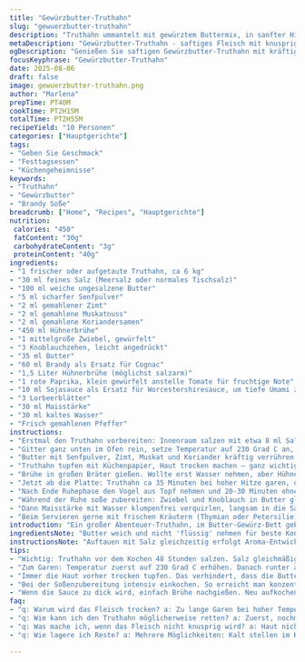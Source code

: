 ```yaml
---
title: "Gewürzbutter-Truthahn"
slug: "gewuerzbutter-truthahn"
description: "Truthahn ummantelt mit gewürztem Buttermix, in sanfter Hitze langsam gegart, resultierend in saftigem Fleisch mit knuspriger Haut. Dazu kräftige Soße mit Cognac, Tomate und einer Spur Worcestershiresauce. Tradierte Methode, überarbeitet, Gewürze reduziert, Ersatz für trockene Stellen im Truthahn eingeführt. Geduld und Temperaturempfinden sind Schlüssel, um die zarte Textur zu treffen ohne auszutrocknen."
metaDescription: "Gewürzbutter-Truthahn - saftiges Fleisch mit knuspriger Haut und aromatischer Soße, perfekt für festliche Anlässe"
ogDescription: "Genießen Sie saftigen Gewürzbutter-Truthahn mit kräftiger Soße, ideal für feierliche Dinner. Ein köstliches Rezept für besondere Anlässe"
focusKeyphrase: "Gewürzbutter-Truthahn"
date: 2025-08-06
draft: false
image: gewuerzbutter-truthahn.png
author: "Marlena"
prepTime: PT40M
cookTime: PT2H15M
totalTime: PT2H55M
recipeYield: "10 Personen"
categories: ["Hauptgerichte"]
tags:
- "Geben Sie Geschmack"
- "Festtagsessen"
- "Küchengeheimnisse"
keywords:
- "Truthahn"
- "Gewürzbutter"
- "Brandy Soße"
breadcrumb: ["Home", "Recipes", "Hauptgerichte"]
nutrition: 
 calories: "450"
 fatContent: "30g"
 carbohydrateContent: "3g"
 proteinContent: "40g"
ingredients:
- "1 frischer oder aufgetaute Truthahn, ca 6 kg"
- "30 ml feines Salz (Meersalz oder normales Tischsalz)"
- "100 ml weiche ungesalzene Butter"
- "5 ml scharfer Senfpulver"
- "2 ml gemahlener Zimt"
- "2 ml gemahlene Muskatnuss"
- "2 ml gemahlene Koriandersamen"
- "450 ml Hühnerbrühe"
- "1 mittelgroße Zwiebel, gewürfelt"
- "3 Knoblauchzehen, leicht angedrückt"
- "35 ml Butter"
- "60 ml Brandy als Ersatz für Cognac"
- "1,5 Liter Hühnerbrühe (möglichst salzarm)"
- "1 rote Paprika, klein gewürfelt anstelle Tomate für fruchtige Note"
- "10 ml Sojasauce als Ersatz für Worcestershiresauce, um tiefe Umami zu bringen"
- "3 Lorbeerblätter"
- "30 ml Maisstärke"
- "30 ml kaltes Wasser"
- "Frisch gemahlenen Pfeffer"
instructions:
- "Erstmal den Truthahn vorbereiten: Innenraum salzen mit etwa 8 ml Salz, Rest auf Brust und Schenkel verteilen. Generell, salz nicht erst am Ende, sondern mindestens 48 Stunden voraus. So zieht das Salz in die Fasern, nicht nur Oberfläche salzig – zieht auch etwas Wasser an und macht zart. Wenn gefroren, direkt abgedeckt im Kühlschrank auftauen und gleichzeitig salzen, das erledigt sich praktisch von allein."
- "Gitter ganz unten im Ofen rein, setze Temperatur auf 230 Grad C an, größere Hitze sorgt für guten Start dabei Haut leicht knusprig wird. Nicht sofort in Mitte schieben, sonst droht Haut zu früh zu verbrennen oder Flüssigkeit bleibt drin."
- "Butter mit Senfpulver, Zimt, Muskat und Koriander kräftig verrühren. Butter sollte weich sein, so vermischt es sich viel feiner mit den Gewürzen. Ich nehme gern mehr Senf für frische Schärfe, aber hab reduziert wegen ausgleichender Noten vom Paprika."
- "Truthahn tupfen mit Küchenpapier, Haut trocken machen – ganz wichtig. Sonst schmilzt Butter nicht gut rein, und Haut wird zäh statt knusprig. Versuche vorsichtig, Haut der Brust und Schenkel mit Fingern zu lösen, ohne Löcher oder Risse zu reißen. Das Buttergemisch dann zwischen Haut und Fleisch schieben. Gleichmäßig, leg es wie ein Schutzpolster an – das verhindert Austrocknung und bringt schöne Aromatisierung direkt an Fleisch heran."
- "Brühe in großen Bräter gießen. Wollte erst Wasser nehmen, aber Hühnerbrühe bringt beim Garen ordentlich Geschmack nach unten, macht Sauce später auch besser."
- "Jetzt ab die Platte: Truthahn ca 35 Minuten bei hoher Hitze garen, die Haut fängt an, goldbraun zu werden, hört auf blass zu schauen. Danach Hitze auf 160 Grad C runterdrehen, schonender garen. Mindestens 1 Stunde 45 Minuten im Ofen lassen. Dabei Thermometer nutzen – in Schenkel stecken, aber Knochen vermeiden. Ziel sind 79 Grad Kerntemperatur (anders als im Original, wegen zarterem Ergebnis. 82 bringt oft zu trockenes Fleisch)."
- "Nach Ende Ruhephase den Vogel aus Topf nehmen und 20-30 Minuten ohne Abdecken stehen lassen, damit sich Säfte verteilen. Nicht mit Alufolie abdecken, wirkt schweisstreibend und Haut verliert Knusprigkeit."
- "Während der Ruhe soße zubereiten: Zwiebel und Knoblauch in Butter glasig schwitzen, gerne dabei Duft inspizieren. Sobald alles weich, mit Brandy ablöschen, leicht aufkochen – Alkohol soll verdampfen, aber Aroma bleibt. Danach 1,5 l Hühnerbrühe einfüllen, Paprikastücke rein, Sojasauce und Lorbeerblätter zugeben. Das Ganze stark einköcheln lassen, bis Flüssigkeit sichtbar auf Hälfte reduziert ist – konzentrierte Aromen, Intensität steigt langsam."
- "Dann Maisstärke mit Wasser klumpenfrei verquirlen, langsam in die Sauce einrühren, dabei gut rühren, damit keine Klumpen entstehen. 1-2 Minuten sanft köcheln lassen, Sauce wird schnell dickflüssig. Mit Salz und frisch gemahlenem Pfeffer abschmecken – lieber zurückhaltend salzen, Brühe bringt auch schon Eigengeschmack."
- "Beim Servieren gerne mit frischen Kräutern (Thymian oder Petersilie) bestreuen, für Farbkontrast und frischen Kick. Passt gut zu Rotkohl oder Ofenkartoffeln."
introduction: "Ein großer Abenteuer-Truthahn, im Butter-Gewürz-Bett gebettet, langsam im Ofen verschwindet. Ich habe zu oft erlebt, dass man den Vogel entweder zu schnell brät und trocken geht oder ewig lange, bis man ihn fast vergisst. Temperaturspiel, Gewürzmischungen, Ruhezeiten – alles hat Bedeutung. Mit der Gewürzbutter unter der Haut kann man die Trockenheit bei großen Vögeln wunderbar umgehen. Statt klassischer Worcestershiresauce bringt ich Sojasauce rein, für den gewissen Umami-Tiefgang, Paprika gibt einen fruchtigen Akzent und erinnert daran, dass eine Sauce mehr darf als nur dunkel und schwer sein. Meiner Erfahrung nach gewinnt man, wenn man die Haut schön trocken hält und Butter früh einarbeitet. Das Timing ist dabei variabel, aber die Auge-merken-Technik fast immer verlässlich."
ingredientsNote: "Butter weich und nicht 'flüssig' nehmen für beste Kontrolle. Senfpulver gerne frisch gemahlen oder Pulver, keine Sauce nehmen – das verändert Textur. Statt ganzen Tomaten süße Paprika für fruchtige Alternative. Sojasauce eignet sich super als Worcestershireersatz: Würze ähnlich, aber weniger komplex. Wichtig: Salzmenge stark auf Gewicht anpassen, bei Billigbrühen eventuell weniger Salz nutzen oder entwässerte Gemüsebrühe nehmen. Brühe auf jeden Fall zum Garablauf nutzen, statt Wasser. Frischer Knoblauch gibt Geschmack ohne zu scharf zu sein. Lorbeerblätter unbedingt mitkochen, sonst gefällt mir die Sauce zu flach. Maisstärke nimmt man nur zum Andicken, etwa Soßenkonsistenz sollte immer noch angenehm sein, nicht zu gelartig."
instructionsNote: "Auftauen mit Salz gleichzeitig erfolgt Aroma-Entwicklung; nicht ignorieren, sonst trocknet das Fleisch schnell aus. Die hohen Anfangstemperaturen stecken die Haut ab, verschließen die Poren leicht, so bleibt Flüssigkeit drinnen. Das 'Abheben' der Haut bitte mit Gefühl machen – ein zu grober Zug reißt Haut, Butter läuft raus, Wirkung verpufft. Wenn keine Fleischthermometer da, Oberkeulen beim Garen beobachten: stark winklig geformt, wenn sie leicht beim Ziehen nach außen wackeln, ist fast perfekt. Beim Brandy: Lieber kurz aufkochen, somit kein harter Alkoholgeschmack – probiert, viel runder. Die Soßenreduktion hat oft die Tendenz, oben zu stark zu dick zu werden – falls zu dick, etwas Brühe nachgießen, neu aufkochen, muss nicht zäh sein. Restwärme im Vogel sorgt für Nachgaren, weswegen Ruhephase nicht auslassen, sonst Saft verteilt sich nicht."
tips:
- "Wichtig: Truthahn vor dem Kochen 48 Stunden salzen. Salz gleichmäßig verteilen. Das lässt Fleisch viel saftiger werden. Auch beim Auftauen im Kühlschrank salzen. Wirkung ist bemerkenswert. Trockenheit verhindern."
- "Zum Garen: Temperatur zuerst auf 230 Grad C erhöhen. Danach runter auf 160 für gleichmäßiges Garen. Thermometer benutzen für genaue Temperaturen. Mikrotrocken wird beim Locken der Haut verhindert."
- "Immer die Haut vorher trocken tupfen. Das verhindert, dass die Butter nicht einzieht. Wenn die Haut zäh bleibt, wird nichts knusprig. Wichtige Vorarbeit, damit das Ergebnis stimmt."
- "Bei der Soßenzubereitung intensiv einkochen. So erreicht man konzentrierte Aromen. Auch beim Andicken aufpassen. Klumpenbildung vermeiden. Klumpenfrei arbeiten, wichtig für die Textur."
- "Wenn die Sauce zu dick wird, einfach Brühe nachgießen. Neu aufkochen. Das vermindert die Gefahr von einer zu dichten Struktur. Die Sauce soll aber immer noch fließen."
faq:
- "q: Warum wird das Fleisch trocken? a: Zu lange Garen bei hoher Temperatur. Achten auf die Kerntemperatur. Beachte, Braten braucht Geduld, nicht überstürzen."
- "q: Wie kann ich den Truthahn möglicherweise retten? a: Zuerst, nochmal mit Brühe aufgießen. Vorsicht bei Temperaturen. Alternativen sind wichtig. Flüssigkeit nachgeben für die Feuchtigkeit."
- "q: Was mache ich, wenn das Fleisch nicht knusprig wird? a: Haut nicht trocken genug? Heller Temperaturstart wichtig. Haut beschützen mit der Butter, darauf achten, noch besser heiße Luft zirkulieren zu lassen."
- "q: Wie lagere ich Reste? a: Mehrere Möglichkeiten: Kalt stellen im Kühlschrank, auf sicherem Deckel achten. Alternativ aufwärmen in der Pfanne. Achten, dass es gleichmäßig warm wird."

---
```

